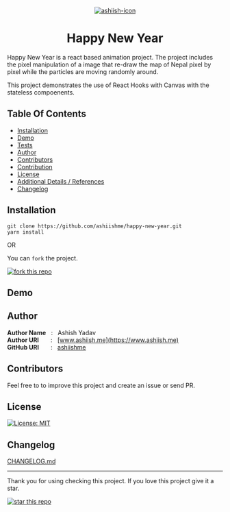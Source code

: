 <p align="center">
    <a href="https://www.ashiish.me">
        <img src="ashiish-icon.png" align="center" alt="ashiish-icon"/>
    </a>
</p>
<h1 align="center" style="border: 0;"> Happy New Year </h1>

Happy New Year is a react based animation project. The project includes the pixel manipulation of a image that re-draw the map of Nepal pixel by pixel while the particles are moving randomly around.

This project demonstrates the use of React Hooks with Canvas with the stateless compoenents.


## Table Of Contents
 - [Installation](#installation)
 - [Demo](#demo)
 - [Tests](#tests)
 - [Author](#author)
 - [Contributors](#contributors)
 - [Contribution](#contribution)
 - [License](#license)
 - [Additional Details / References](#additional-details--references)
 - [Changelog](#changelog)
 
## Installation

```
git clone https://github.com/ashiishme/happy-new-year.git
yarn install
```
OR 

You can `fork` the project.

[![fork this repo](http://githubbadges.com/fork.svg?user=ashiishme&repo=happy-new-year&style=flat&color=fff&background=da644e)](https://github.com/ashiishme/happy-new-year/fork)
 
## Demo
 
## Author

**Author Name** &nbsp; : &nbsp; Ashish Yadav <br>
**Author URI** &nbsp; &nbsp; &nbsp; : &nbsp; [www.ashiish.me](https://www.ashiish.me) <br>
**GitHub URI** &nbsp; &nbsp; &nbsp; : &nbsp; [ashiishme](https://github.com/ashiishme)
 
## Contributors

Feel free to to improve this project and create an issue or send PR.
 
## License

[![License: MIT](https://img.shields.io/badge/License-MIT-red.svg)](https://opensource.org/licenses/MIT)

 
## Changelog

[CHANGELOG.md](CHANGELOG.md)


---

Thank you for using checking this project. If you love this project give it a star.

[![star this repo](http://githubbadges.com/star.svg?user=ashiishme&repo=happy-new-year&style=flat&color=fff&background=da644e)](https://github.com/ashiishme/happy-new-year)
